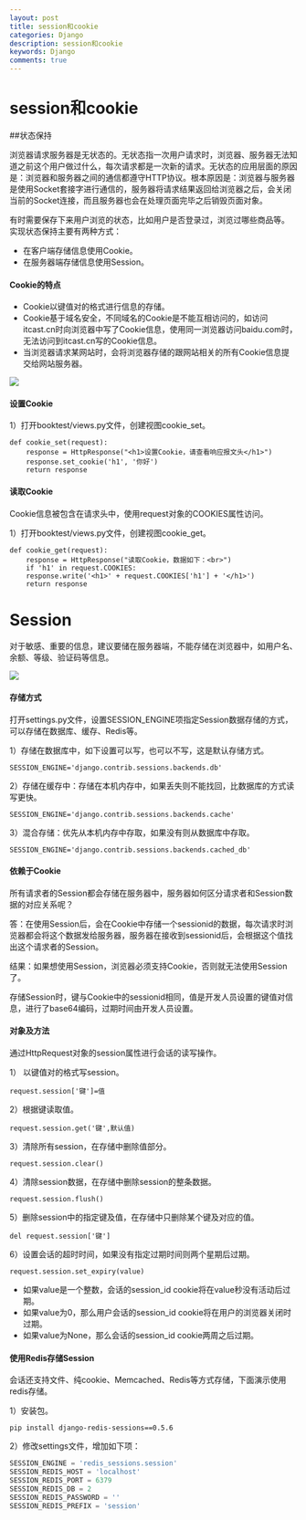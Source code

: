 ```yaml
---
layout: post
title: session和cookie
categories: Django
description: session和cookie
keywords: Django
comments: true
---
```


# session和cookie

##状态保持 

浏览器请求服务器是无状态的。无状态指一次用户请求时，浏览器、服务器无法知道之前这个用户做过什么，每次请求都是一次新的请求。无状态的应用层面的原因是：浏览器和服务器之间的通信都遵守HTTP协议。根本原因是：浏览器与服务器是使用Socket套接字进行通信的，服务器将请求结果返回给浏览器之后，会关闭当前的Socket连接，而且服务器也会在处理页面完毕之后销毁页面对象。

有时需要保存下来用户浏览的状态，比如用户是否登录过，浏览过哪些商品等。 实现状态保持主要有两种方式：

* 在客户端存储信息使用Cookie。
* 在服务器端存储信息使用Session。

#### Cookie的特点 

* Cookie以键值对的格式进行信息的存储。
* Cookie基于域名安全，不同域名的Cookie是不能互相访问的，如访问itcast.cn时向浏览器中写了Cookie信息，使用同一浏览器访问baidu.com时，无法访问到itcast.cn写的Cookie信息。
* 当浏览器请求某网站时，会将浏览器存储的跟网站相关的所有Cookie信息提交给网站服务器。

![](/assets/14.png)

#### 设置Cookie 

1）打开booktest/views.py文件，创建视图cookie\_set。

```
def cookie_set(request):
    response = HttpResponse("<h1>设置Cookie，请查看响应报文头</h1>")
    response.set_cookie('h1', '你好')
    return response
```

#### 读取Cookie 

Cookie信息被包含在请求头中，使用request对象的COOKIES属性访问。

1）打开booktest/views.py文件，创建视图cookie\_get。

```
def cookie_get(request):
    response = HttpResponse("读取Cookie，数据如下：<br>")
    if 'h1' in request.COOKIES:
    response.write('<h1>' + request.COOKIES['h1'] + '</h1>')
    return response
```



# Session 

对于敏感、重要的信息，建议要储在服务器端，不能存储在浏览器中，如用户名、余额、等级、验证码等信息。

![](/assets/15.png)

#### 存储方式 

打开settings.py文件，设置SESSION\_ENGINE项指定Session数据存储的方式，可以存储在数据库、缓存、Redis等。

1）存储在数据库中，如下设置可以写，也可以不写，这是默认存储方式。

```
SESSION_ENGINE='django.contrib.sessions.backends.db'
```

2）存储在缓存中：存储在本机内存中，如果丢失则不能找回，比数据库的方式读写更快。

```
SESSION_ENGINE='django.contrib.sessions.backends.cache'
```

3）混合存储：优先从本机内存中存取，如果没有则从数据库中存取。

```
SESSION_ENGINE='django.contrib.sessions.backends.cached_db'
```

#### 依赖于Cookie 

所有请求者的Session都会存储在服务器中，服务器如何区分请求者和Session数据的对应关系呢？

答：在使用Session后，会在Cookie中存储一个sessionid的数据，每次请求时浏览器都会将这个数据发给服务器，服务器在接收到sessionid后，会根据这个值找出这个请求者的Session。

结果：如果想使用Session，浏览器必须支持Cookie，否则就无法使用Session了。

存储Session时，键与Cookie中的sessionid相同，值是开发人员设置的键值对信息，进行了base64编码，过期时间由开发人员设置。

#### 对象及方法 

通过HttpRequest对象的session属性进行会话的读写操作。

1） 以键值对的格式写session。

```
request.session['键']=值
```

2）根据键读取值。

```
request.session.get('键',默认值)
```

3）清除所有session，在存储中删除值部分。

```
request.session.clear()
```

4）清除session数据，在存储中删除session的整条数据。

```
request.session.flush()
```

5）删除session中的指定键及值，在存储中只删除某个键及对应的值。

```
del request.session['键']
```

6）设置会话的超时时间，如果没有指定过期时间则两个星期后过期。

```
request.session.set_expiry(value)
```

* 如果value是一个整数，会话的session\_id cookie将在value秒没有活动后过期。
* 如果value为0，那么用户会话的session\_id cookie将在用户的浏览器关闭时过期。
* 如果value为None，那么会话的session\_id cookie两周之后过期。

#### 使用Redis存储Session  

会话还支持文件、纯cookie、Memcached、Redis等方式存储，下面演示使用redis存储。

1）安装包。

```
pip install django-redis-sessions==0.5.6
```

2）修改settings文件，增加如下项：

```js
SESSION_ENGINE = 'redis_sessions.session'
SESSION_REDIS_HOST = 'localhost'
SESSION_REDIS_PORT = 6379
SESSION_REDIS_DB = 2
SESSION_REDIS_PASSWORD = ''
SESSION_REDIS_PREFIX = 'session'
```



